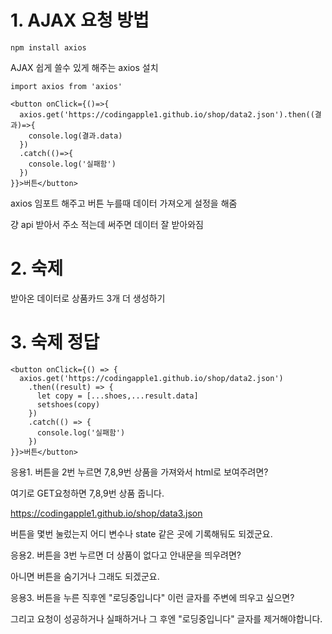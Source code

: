 # 1. AJAX 요청 방법
```
npm install axios
```
AJAX 쉽게 쓸수 있게 해주는 axios 설치


```
import axios from 'axios'

<button onClick={()=>{
  axios.get('https://codingapple1.github.io/shop/data2.json').then((결과)=>{
    console.log(결과.data)
  })
  .catch(()=>{
    console.log('실패함')
  })
}}>버튼</button>
```
axios 임포트 해주고 버튼 누를때 데이터 가져오게 설정을 해줌

걍 api 받아서 주소 적는데 써주면 데이터 잘 받아와짐


# 2. 숙제
받아온 데이터로 상품카드 3개 더 생성하기


# 3. 숙제 정답

```
<button onClick={() => {
  axios.get('https://codingapple1.github.io/shop/data2.json')
    .then((result) => {
      let copy = [...shoes,...result.data]
      setshoes(copy)
    })
    .catch(() => {
      console.log('실패함')
    })
}}>버튼</button>
```


응용1. 버튼을 2번 누르면 7,8,9번 상품을 가져와서 html로 보여주려면?

여기로 GET요청하면 7,8,9번 상품 줍니다. 

https://codingapple1.github.io/shop/data3.json

버튼을 몇번 눌렀는지 어디 변수나 state 같은 곳에 기록해둬도 되겠군요.

 

응용2. 버튼을 3번 누르면 더 상품이 없다고 안내문을 띄우려면?

아니면 버튼을 숨기거나 그래도 되겠군요.

 

응용3. 버튼을 누른 직후엔 "로딩중입니다" 이런 글자를 주변에 띄우고 싶으면?

그리고 요청이 성공하거나 실패하거나 그 후엔 "로딩중입니다" 글자를 제거해야합니다. 
